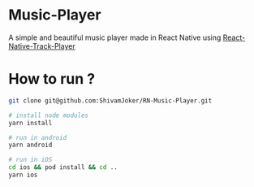

# Music-Player

A simple and beautiful music player made in React Native using [React-Native-Track-Player](https://react-native-track-player.js.org)


# How to run ?

```sh
git clone git@github.com:ShivamJoker/RN-Music-Player.git

# install node modules
yarn install

# run in android
yarn android

# run in iOS
cd ios && pod install && cd ..
yarn ios

```
